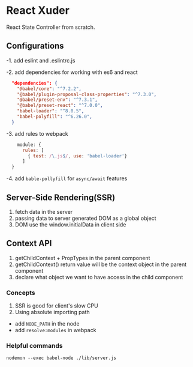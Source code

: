 # React Xuder

React State Controller from scratch.

## Configurations

-1. add eslint and .eslintrc.js

-2. add dependencies for working with es6 and react

```json
  "dependencies": {
    "@babel/core": "^7.2.2",
    "@babel/plugin-proposal-class-properties": "^7.3.0",
    "@babel/preset-env": "^7.3.1",
    "@babel/preset-react": "^7.0.0",
    "babel-loader": "^8.0.5",
    "babel-polyfill": "^6.26.0",
  }
```

-3. add rules to webpack

```js
    module: {
      rules: [
        { test: /\.js$/, use: 'babel-loader'}
      ]
  }
```

-4. add `bable-pollyfill` for `async/await` features

## Server-Side Rendering(SSR)

1. fetch data in the server
2. passing data to server generated DOM as a global object
3. DOM use the window.initialData in client side

## Context API

1. getChildContext + PropTypes in the parent component
2. getChildContext() return value will be the context object in the parent component
3. declare what object we want to have access in the child component

### Concepts

1. SSR is good for client's slow CPU
2. Using absolute importing path
- add `NODE_PATH` in the node
- add `resolve:modules` in webpack

### Helpful commands

```command
nodemon --exec babel-node ./lib/server.js
```
